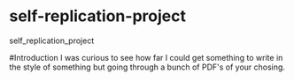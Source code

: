 # self-replication-project
self_replication_project



#Introduction
I was curious to see how far I could get something to write in the style of something but going through a bunch of PDF's of your chosing. 